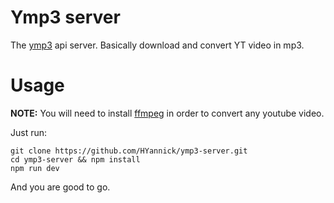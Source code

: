 # Ymp3 server
The [ymp3](https://github.com/HYannick/ymp3) api server. Basically download and convert YT video in mp3.
# Usage
**NOTE:** You will need to install [ffmpeg](https://www.ffmpeg.org/) in order to convert any youtube video.

Just run:
```
git clone https://github.com/HYannick/ymp3-server.git
cd ymp3-server && npm install
npm run dev
```

And you are good to go.

